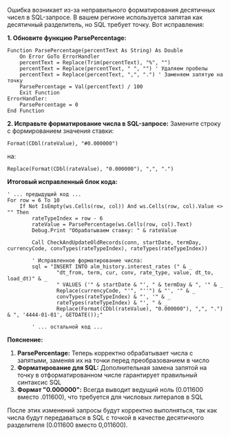 Ошибка возникает из-за неправильного форматирования десятичных чисел в SQL-запросе. В вашем регионе используется запятая как десятичный разделитель, но SQL требует точку. Вот исправления:

**1. Обновите функцию ParsePercentage:**
```vba
Function ParsePercentage(percentText As String) As Double
    On Error GoTo ErrorHandler
    percentText = Replace(Trim(percentText), "%", "")
    percentText = Replace(percentText, " ", "") ' Удаляем пробелы
    percentText = Replace(percentText, ",", ".") ' Заменяем запятую на точку
    ParsePercentage = Val(percentText) / 100
    Exit Function
ErrorHandler:
    ParsePercentage = 0
End Function
```

**2. Исправьте форматирование числа в SQL-запросе:**
Замените строку с формированием значения ставки:
```vba
Format(CDbl(rateValue), "#0.000000")
```
на:
```vba
Replace(Format(CDbl(rateValue), "0.000000"), ",", ".")
```

**Итоговый исправленный блок кода:**
```vba
' ... предыдущий код ...
For row = 6 To 10
    If Not IsEmpty(ws.Cells(row, col)) And ws.Cells(row, col).Value <> "" Then
        rateTypeIndex = row - 6
        rateValue = ParsePercentage(ws.Cells(row, col).Text)
        Debug.Print "Обрабатываем ставку: " & rateValue
        
        Call CheckAndUpdateOldRecords(conn, startDate, termDay, currencyCode, convTypes(rateTypeIndex), rateTypes(rateTypeIndex))
        
        ' Исправленное форматирование числа:
        sql = "INSERT INTO alm_history.interest_rates (" & _
                "dt_from, term, cur, conv, rate_type, value, dt_to, load_dt)" & _
                " VALUES ('" & startDate & "', " & termDay & ", '" & _
                Replace(currencyCode, "'", "''") & "', '" & _
                convTypes(rateTypeIndex) & "', '" & _
                rateTypes(rateTypeIndex) & "', " & _
                Replace(Format(CDbl(rateValue), "0.000000"), ",", ".") & ", '4444-01-01', GETDATE());"
        
        ' ... остальной код ...
```

**Пояснение:**
1. **ParsePercentage:** Теперь корректно обрабатывает числа с запятыми, заменяя их на точки перед преобразованием в число
2. **Форматирование для SQL:** Дополнительная замена запятой на точку в отформатированном числе гарантирует правильный синтаксис SQL
3. **Формат "0.000000":** Всегда выводит ведущий ноль (0.011600 вместо .011600), что требуется для числовых литералов в SQL

После этих изменений запросы будут корректно выполняться, так как числа будут передаваться в SQL с точкой в качестве десятичного разделителя (0.011600 вместо 0,011600).
